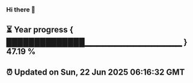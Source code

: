 ### Hi there 👋
⏳ Year progress { ██████████████▁▁▁▁▁▁▁▁▁▁▁▁▁▁▁▁ } 47.19 %
---
⏰ Updated on Sun, 22 Jun 2025 06:16:32 GMT
---
